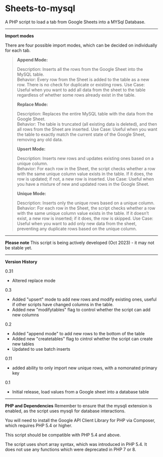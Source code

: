# Sheets-to-mysql
A PHP script to load a tab from Google Sheets into a MYSql Database. 

<hr>
<strong>Import modes</strong>

There are four possible import modes, which can be decided on individually for each tab.

<blockquote>

**Append Mode:**

Description: Inserts all the rows from the Google Sheet into the MySQL table.
<br>Behavior: Every row from the Sheet is added to the table as a new row. There is no check for duplicate or existing rows.
Use Case: Useful when you want to add all data from the sheet to the table regardless of whether some rows already exist in the table.

**Replace Mode:**

Description: Replaces the entire MySQL table with the data from the Google Sheet.
<br>Behavior: The table is truncated (all existing data is deleted), and then all rows from the Sheet are inserted.
Use Case: Useful when you want the table to exactly match the current state of the Google Sheet, removing any old data.

**Upsert Mode:**

Description: Inserts new rows and updates existing ones based on a unique column.
<br>Behavior: For each row in the Sheet, the script checks whether a row with the same unique column value exists in the table. If it does, the row is updated; if not, a new row is inserted.
Use Case: Useful when you have a mixture of new and updated rows in the Google Sheet.

**Unique Mode:**

Description: Inserts only the unique rows based on a unique column.
<br>Behavior: For each row in the Sheet, the script checks whether a row with the same unique column value exists in the table. If it doesn’t exist, a new row is inserted; if it does, the row is skipped.
Use Case: Useful when you want to add only new data from the sheet, preventing any duplicate rows based on the unique column.

</blockquote>

<hr>

<strong>Please note</strong>
This script is being actively developed (Oct 2023) - it may not be stable yet.

<hr>
<strong>Version History</strong>

0.31
* Altered replace mode 

0.3
* Added "upsert" mode to add new rows and modify existing ones, useful if other scripts have changed columns in the table.
* Added new "modifytables" flag to control whether the script can add new columns

0.2
* Added "append mode" to add new rows to the bottom of the table
* Added new "createtables" flag to cintrol whether the script can create new tables
* Updated to use batch inserts

0.11
* added ability to only import new unique rows, with a nomonated primary key

0.1
* Initial release, load values from a Google sheet into a database table

<hr>
<strong>PHP and Dependencies</strong>
Remember to ensure that the mysqli extension is enabled, as the script uses mysqli for database interactions. 

You will need to install the Google API Client Library for PHP via Composer, which requires PHP 5.4 or higher.

This script should be compatible with PHP 5.4 and above. 

The script uses short array syntax, which was introduced in PHP 5.4. It does not use any functions which were deprecated in PHP 7 or 8. 
